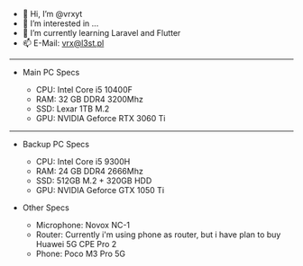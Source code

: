 - 👋 Hi, I’m @vrxyt
- 👀 I’m interested in ...
- 🌱 I’m currently learning Laravel and Flutter
- 📫 E-Mail: vrx@l3st.pl
<!--- - 💞️ I’m looking to collaborate on ...--->


---

- Main PC Specs

   - CPU: Intel Core i5 10400F
   - RAM: 32 GB DDR4 3200Mhz
   - SSD: Lexar 1TB M.2
   - GPU: NVIDIA Geforce RTX 3060 Ti

---

- Backup PC Specs

   - CPU: Intel Core i5 9300H
   - RAM: 24 GB DDR4 2666Mhz
   - SSD: 512GB M.2 + 320GB HDD
   - GPU: NVIDIA Geforce GTX 1050 Ti
   
- Other Specs

   - Microphone: Novox NC-1
   - Router: Currently i'm using phone as router, but i have plan to buy Huawei 5G CPE Pro 2
   - Phone: Poco M3 Pro 5G

<!---
vrxyt/vrxyt is a ✨ special ✨ repository because its `README.md` (this file) appears on your GitHub profile.
You can click the Preview link to take a look at your changes.
--->
